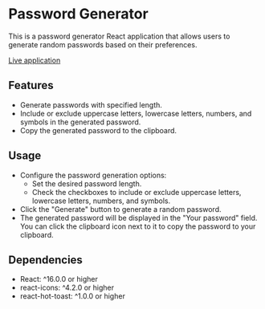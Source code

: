 # Password Generator

This is a password generator React application that allows users to generate random passwords based
on their preferences.

[Live application](https://razvi42.github.io/password-generator/)

## Features

- Generate passwords with specified length.
- Include or exclude uppercase letters, lowercase letters, numbers, and symbols in the generated
  password.
- Copy the generated password to the clipboard.

## Usage

- Configure the password generation options:
  - Set the desired password length.
  - Check the checkboxes to include or exclude uppercase letters, lowercase letters, numbers, and
    symbols.
- Click the "Generate" button to generate a random password.
- The generated password will be displayed in the "Your password" field. You can click the clipboard
  icon next to it to copy the password to your clipboard.

## Dependencies

- React: ^16.0.0 or higher
- react-icons: ^4.2.0 or higher
- react-hot-toast: ^1.0.0 or higher
